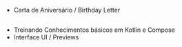 - Carta de Aniversário / Birthday Letter

##

- Treinando Conhecimentos básicos em Kotlin e Compose
- Interface UI / Previews
